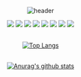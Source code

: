 <div align="center">

![header](https://capsule-render.vercel.app/api?type=Waving&height=150&section=header&text=이정진&animation=fade&fontColor=red)


<img src="https://img.shields.io/badge/TypeScript-blue?style=for-the-badge&logo=typescript&logoColor=white">
<img src="https://img.shields.io/badge/JavaScript-F7DF1E?style=for-the-badge&logo=JavaScript&logoColor=white">
<img src="https://img.shields.io/badge/HTML5-E34F26?style=for-the-badge&logo=HTML5&logoColor=white">
<img src="https://img.shields.io/badge/CSS3-1572B6?style=for-the-badge&logo=CSS3&logoColor=white">
<img src="https://img.shields.io/badge/aws-232F3E?style=for-the-badge&logo=Amazon aws&logoColor=white">
<img src="https://img.shields.io/badge/github-181717?style=for-the-badge&logo=github&logoColor=white">
<img src="https://img.shields.io/badge/VSCode-007ACC?style=for-the-badge&logo=VisualStudioCode&logoColor=white">
<img src="https://img.shields.io/badge/React-blue?style=for-the-badge&logo=react&logoColor=white">
<br/>
<br/>

[![Top Langs](https://github-readme-stats.vercel.app/api/top-langs/?username=pqr4579&layout=compact)](https://github.com/pqr4579/github-readme-stats)
<br/>
<br/>

[![Anurag's github stats](https://github-readme-stats.vercel.app/api?username=pqr4579)](https://github.com/anuraghazra/github-readme-stats)


</div
